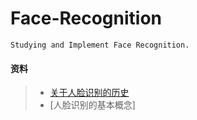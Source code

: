 # Face-Recognition
    Studying and Implement Face Recognition.
#### 资料<br>
>* [关于人脸识别的历史](https://mp.weixin.qq.com/s/_lMCUBhFc-vwUzA77OHckg)<br>
>* [人脸识别的基本概念]
